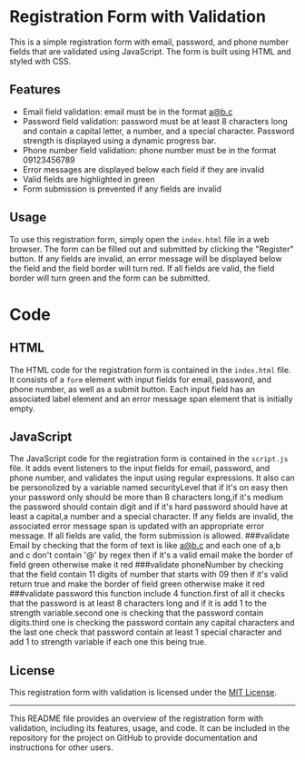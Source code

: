 # Registration Form with Validation

This is a simple registration form with email, password, and phone number fields that are validated using JavaScript. The form is built using HTML and styled with CSS.

## Features

- Email field validation: email must be in the format a@b.c
- Password field validation: password must be at least 8 characters long and contain a capital letter, a number, and a special character. Password strength is displayed using a dynamic progress bar.
- Phone number field validation: phone number must be in the format 09123456789
- Error messages are displayed below each field if they are invalid
- Valid fields are highlighted in green
- Form submission is prevented if any fields are invalid

## Usage

To use this registration form, simply open the `index.html` file in a web browser. The form can be filled out and submitted by clicking the "Register" button. If any fields are invalid, an error message will be displayed below the field and the field border will turn red. If all fields are valid, the field border will turn green and the form can be submitted.

# Code

## HTML

The HTML code for the registration form is contained in the `index.html` file. It consists of a `form` element with input fields for email, password, and phone number, as well as a submit button. Each input field has an associated label element and an error message span element that is initially empty.

## JavaScript

The JavaScript code for the registration form is contained in the `script.js` file. It adds event listeners to the input fields for email, password, and phone number, and validates the input using regular expressions. It also can be personolized by a variable named securityLevel that if it's on easy then your password only should be more than 8 characters long,if it's medium the password should contain digit and if it's hard password should have at least a capital,a number and a special character. If any fields are invalid, the associated error message span is updated with an appropriate error message. If all fields are valid, the form submission is allowed.
###validate Email
by checking that the form of text is like a@b.c and each one of a,b and c don't contain '@' by regex then if it's a valid email make the border of field green otherwise make it red
###validate phoneNumber 
by checking that the field contain 11 digits of number that starts with 09 then if it's valid return true and make the border of field green otherwise make it red
###validate password
this function include 4 function.first of all it checks that the password is at least 8 characters long and if it is add 1 to the strength variable.second one is checking that the password contain digits.third one is checking the password contain any capital characters and the last one check that password contain at least 1 special character and add 1 to strength variable if each one this being true.

## License

This registration form with validation is licensed under the [MIT License](https://opensource.org/licenses/MIT).

---

This README file provides an overview of the registration form with validation, including its features, usage, and code. It can be included in the repository for the project on GitHub to provide documentation and instructions for other users.
